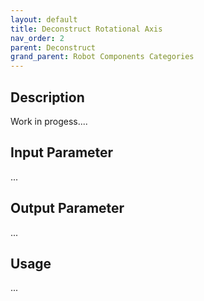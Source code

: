 ```yaml
---
layout: default
title: Deconstruct Rotational Axis
nav_order: 2
parent: Deconstruct
grand_parent: Robot Components Categories
---
```


## Description

Work in progess....

## Input Parameter

...

## Output Parameter

...

## Usage

...
